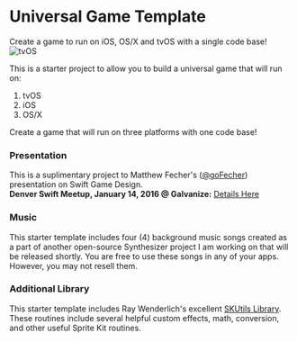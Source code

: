 # Universal Game Template
Create a game to run on iOS, OS/X and tvOS with a single code base!
![tvOS](http://i.giphy.com/3o8dp0eJZvEuNHVlGU.gif)

This is a starter project to allow you to build a universal game that will run on:

1. tvOS
2. iOS
3. OS/X

Create a game that will run on three platforms with one code base!

### Presentation
This is a suplimentary project to Matthew Fecher's ([@goFecher](http://twitter.com/goFecher)) presentation on Swift Game Design.  
**Denver Swift Meetup, January 14, 2016 @ Galvanize:** [Details Here](http://www.meetup.com/Denver-Swift-Heads/events/225216170/)

### Music

This starter template includes four (4) background music songs created as a part of another open-source Synthesizer project I am working on that will be released shortly. You are free to use these songs in any of your apps. However, you may not resell them.

### Additional Library

This starter template includes Ray Wenderlich's excellent [SKUtils Library](https://github.com/raywenderlich/SKTUtils). These routines include several helpful custom effects, math, conversion, and other useful Sprite Kit routines.


